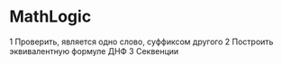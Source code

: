 MathLogic
=========
1 Проверить, является одно слово, суффиксом другого
2 Построить эквивалентную формуле ДНФ
3 Секвенции
